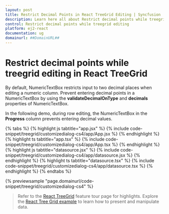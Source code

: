 ```yaml
---
layout: post
title: Restrict Decimal Points in React TreeGrid Editing | Syncfusion
description: Learn here all about Restrict decimal points while treegrid editing in Syncfusion React TreeGrid component of Syncfusion Essential JS 2 and more.
control: Restrict decimal points while treegrid editing 
platform: ej2-react
documentation: ug
domainurl: ##DomainURL##
---
```


# Restrict decimal points while treegrid editing in React TreeGrid

By default, NumericTextBox restricts input to two decimal places when editing a numeric column. Prevent entering decimal points in a NumericTextBox by using the **validateDecimalOnType** and **decimals** properties of NumericTextBox.

In the following demo, during row editing, the NumericTextBox in the **Progress** column prevents entering decimal values.

{% tabs %}
{% highlight js tabtitle="app.jsx" %}
{% include code-snippet/treegrid/customizedialog-cs4/app/App.jsx %}
{% endhighlight %}
{% highlight ts tabtitle="app.tsx" %}
{% include code-snippet/treegrid/customizedialog-cs4/app/App.tsx %}
{% endhighlight %}
{% highlight js tabtitle="datasource.jsx" %}
{% include code-snippet/treegrid/customizedialog-cs4/app/datasource.jsx %}
{% endhighlight %}
{% highlight ts tabtitle="datasource.tsx" %}
{% include code-snippet/treegrid/customizedialog-cs4/app/datasource.tsx %}
{% endhighlight %}
{% endtabs %}

 {% previewsample "page.domainurl/code-snippet/treegrid/customizedialog-cs4" %}

> Refer to the [React TreeGrid](https://www.syncfusion.com/react-ui-components/react-tree-grid) feature tour page for highlights. Explore the [React Tree Grid example](https://ej2.syncfusion.com/react/demos/#/material/treegrid/treegrid-overview) to learn how to present and manipulate data.